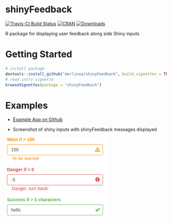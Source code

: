 # shinyFeedback

[![Travis-CI Build Status](https://travis-ci.org/merlinoa/shinyFeedback.svg?branch=master)](https://travis-ci.org/merlinoa/shinyFeedback) [![CRAN](http://www.r-pkg.org/badges/version/shinyFeedback)](https://cran.r-project.org/package=shinyFeedback) [![Downloads](http://cranlogs.r-pkg.org/badges/shinyFeedback?color=brightgreen)](http://www.r-pkg.org/pkg/shinyFeedback)

R package for displaying user feedback along side Shiny inputs

# Getting Started

```R
# install package
devtools::install_github("merlinoa/shinyFeedback", build_vignettes = TRUE)
# read intro vignette
browseVignettes(package = "shinyFeedback")
```

# Examples

- [Example App on Github](https://github.com/merlinoa/shinyFeedbackApp)

- Screenshot of shiny inputs with shinyFeedback messages displayed

![](inst/img/feedback-screenshot.png)
